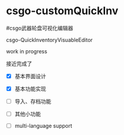 # csgo-customQuickInv

#csgo武器轮盘可视化编辑器

csgo-QuickInventoryVisuableEditor




work in progress

接近完成了

- [x] 基本界面设计
- [x] 基本功能实现
- [ ] 导入、存档功能
- [ ] 其他小功能
- [ ] multi-language support


